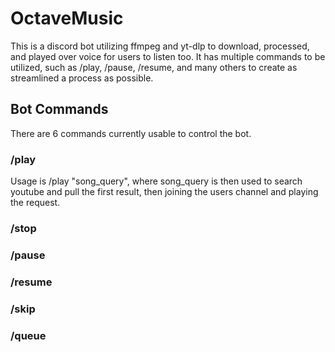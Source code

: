 # OctaveMusic
This is a discord bot utilizing ffmpeg and yt-dlp to download, processed, and played over voice for users to listen too. It has multiple commands to be utilized, such as /play, /pause, /resume, and many others to create as streamlined a process as possible.

## Bot Commands
There are 6 commands currently usable to control the bot.
### /play
Usage is /play "song_query", where song_query is then used to search youtube and pull the first result, then joining the users channel and playing the request.
### /stop
### /pause
### /resume
### /skip
### /queue

